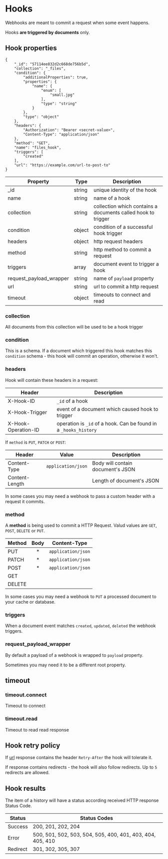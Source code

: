# Hooks

Webhooks are meant to commit a request when some event happens.

Hooks **are triggered by documents** only.

## Hook properties

	{
	    "_id": "57114ee832d2c668de756b5d",
	    "collection": "_files",
	    "condition": {
	        "additionalProperties": true,
	        "properties": {
	            "name": {
	                "enum": [
	                    "small.jpg"
	                ],
	                "type": "string"
	            }
	        },
	        "type": "object"
	    },
	    "headers": {
	        "Authorization": "Bearer <secret-value>",
	        "Content-Type": "application/json"
	    },
	    "method": "GET",
	    "name": "files_hook",
	    "triggers": [
	        "created"
	    ],
	    "url": "https://example.com/url-to-post-to"
	}


Property                  | Type          | Description
--------------------------|---------------|-------------
\_id                      | string        | unique identity of the hook
name                      | string        | name of a hook
collection                | string        | collection which contains a documents called hook to trigger
condition                 | object        | condition of a successful hook trigger
headers                   | object        | http request headers
method                    | string        | http method to commit a request
triggers                  | array         | document event to trigger a hook
request\_payload\_wrapper | string        | name of `payload` property
url                       | string        | url to commit a http request
timeout                   | object        | timeouts to connect and read


### collection

All documents from this collection will be used to be a hook trigger

### condition

This is a schema. If a document which triggered this hook matches this `condition` schema - this hook will commit an operation, otherwise it won't.

### headers

Hook will contain these headers in a request:

Header              | Description
------------------- | ------------
X-Hook-ID           | `_id`  of a hook
X-Hook-Trigger      | event of a document which caused hook to trigger
X-Hook-Operation-ID | operation is `_id` of a hook. Can be found in a `_hooks_history`

If `method` is `PUT`, `PATCH` or `POST`:

Header         | Value              | Description
-------------- | ------------------ | ------------
Content-Type   | `application/json` | Body will contain document's JSON
Content-Length |                    | Length of document's JSON

In some cases you may need a webhook to pass a custom header with a request it commits.

### method

A **method** is being used to commit a HTTP Request. Valud values are `GET`, `POST`, `DELETE` or `PUT`.

Method |  Body | Content-Type
-------|:-----:|------------------
PUT    | *     | `application/json`
PATCH  | *     | `application/json`
POST   | *     | `application/json`
GET    |       |
DELETE |       |


In some cases you may need a webhook to `PUT` a processed document to your cache or database.

### triggers

When a document event matches `created`, `updated`, `deleted` the webhook triggers.

### request\_payload\_wrapper

By default a payload of a webhook is wrapped to `payload` property. 

Sometimes you may need it to be a different root property.

## timeout

### timeout.connect

Timeout to connect

### timeout.read

Timeout to read read response

## Hook retry policy

If [url](/hooks/#url) response contains the header `Retry-After` the hook will tolerate it. 

If response contains redirects - the hook will also follow redirects. Up to `5` redirects are allowed.

## Hook results

The item of a history will have a status according received HTTP response Status Code.

Status    | Status Codes
----------|-------------------
Success   | 200, 201, 202, 204
Error     | 500, 501, 502, 503, 504, 505, 400, 401, 403, 404, 405, 410
Redirect  | 301, 302, 305, 307

